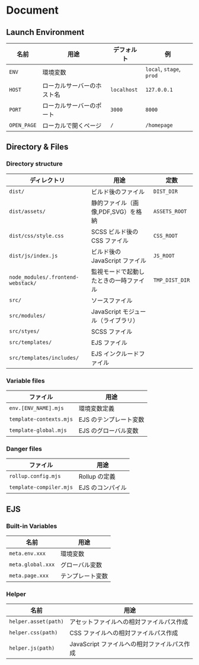# Document

## Launch Environment

| 名前          | 用途            | デフォルト       | 例                        |
|-------------|---------------|-------------|--------------------------|
| `ENV`       | 環境変数          |             | `local`, `stage`, `prod` |
| `HOST`      | ローカルサーバーのホスト名 | `localhost` | `127.0.0.1`              |
| `PORT`      | ローカルサーバーのポート  | `3000`      | `8000`                   |
| `OPEN_PAGE` | ローカルで開くページ    | `/`         | `/homepage`              |

## Directory & Files

### Directory structure

| ディレクトリ                             | 用途                      | 定数             |
|------------------------------------|-------------------------|----------------|
| `dist/`                            | ビルド後のファイル               | `DIST_DIR`     |
| `dist/assets/`                     | 静的ファイル（画像,PDF,SVG）を格納   | `ASSETS_ROOT`  |
| `dist/css/style.css`               | SCSS ビルド後の CSS ファイル     | `CSS_ROOT`     |
| `dist/js/index.js`                 | ビルド後の JavaScript ファイル   | `JS_ROOT`      |
| `node_modules/.frontend-webstack/` | 監視モードで起動したときの一時ファイル     | `TMP_DIST_DIR` |
| `src/`                             | ソースファイル                 |                |
| `src/modules/`                     | JavaScript モジュール（ライブラリ） |                |
| `src/styes/`                       | SCSS ファイル               |                |
| `src/templates/`                   | EJS ファイル                |                |
| `src/templates/includes/`          | EJS インクルードファイル          |                |

### Variable files

| ファイル                    | 用途            |
|-------------------------|---------------|
| `env.[ENV_NAME].mjs`    | 環境変数定義        |
| `template-contexts.mjs` | EJS のテンプレート変数 |
| `template-global.mjs`   | EJS のグローバル変数  |

### Danger files

| ファイル                    | 用途         |
|-------------------------|------------|
| `rollup.config.mjs`     | Rollup の定義 |
| `template-compiler.mjs` | EJS のコンパイル |

## EJS

### Built-in Variables

| 名前                         | 用途       |
|----------------------------|----------|
| `meta.env.xxx`             | 環境変数     |
| `meta.global.xxx`          | グローバル変数  |
| `meta.page.xxx`            | テンプレート変数 |

### Helper

| 名前                   | 用途                          |
|----------------------|-----------------------------|
| `helper.asset(path)` | アセットファイルへの相対ファイルパス作成        |
| `helper.css(path)`   | CSS ファイルへの相対ファイルパス作成        |
| `helper.js(path)`    | JavaScript ファイルへの相対ファイルパス作成 |
